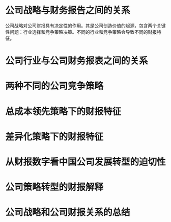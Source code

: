 # 公司战略与财务报告之间的关系
  公司战略对公司财报具有决定性的作用。其是公司创造价值的起源，包含两个关键性问题：行业选择和竞争策略决策。不同的行业和竞争策略会导致不同的财报特征。
# 公司行业与公司财务报表之间的关系

# 两种不同的公司竞争策略
# 总成本领先策略下的财报特征
# 差异化策略下的财报特征

# 从财报数字看中国公司发展转型的迫切性
# 公司策略转型的财报解释


# 公司战略和公司财报关系的总结